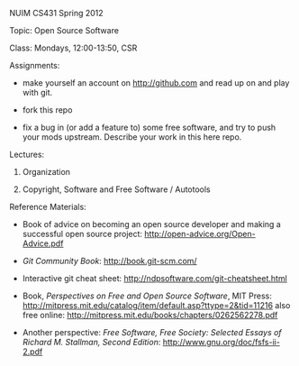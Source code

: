 NUIM CS431 Spring 2012

Topic: Open Source Software

Class: Mondays, 12:00-13:50, CSR

Assignments:

* make yourself an account on http://github.com and read up on and
  play with git.

* fork this repo

* fix a bug in (or add a feature to) some free software, and try to
  push your mods upstream.  Describe your work in this here repo.

Lectures:

1. Organization

2. Copyright, Software and Free Software / Autotools

Reference Materials:

* Book of advice on becoming an open source developer and making a
  successful open source project:
  http://open-advice.org/Open-Advice.pdf

* _Git Community Book_: http://book.git-scm.com/

* Interactive git cheat sheet:
  http://ndpsoftware.com/git-cheatsheet.html

* Book, _Perspectives on Free and Open Source Software_, MIT Press:
  http://mitpress.mit.edu/catalog/item/default.asp?ttype=2&tid=11216
  also free online:
  http://mitpress.mit.edu/books/chapters/0262562278.pdf

* Another perspective: _Free Software, Free Society: Selected Essays
  of Richard M. Stallman, Second Edition_:
  http://www.gnu.org/doc/fsfs-ii-2.pdf
